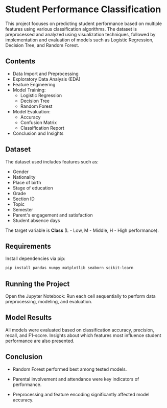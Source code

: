 # Student Performance Classification

This project focuses on predicting student performance based on multiple features using various classification algorithms. The dataset is preprocessed and analyzed using visualization techniques, followed by implementation and evaluation of models such as Logistic Regression, Decision Tree, and Random Forest.

## Contents

- Data Import and Preprocessing
- Exploratory Data Analysis (EDA)
- Feature Engineering
- Model Training:
  - Logistic Regression
  - Decision Tree
  - Random Forest
- Model Evaluation:
  - Accuracy
  - Confusion Matrix
  - Classification Report
- Conclusion and Insights

## Dataset

The dataset used includes features such as:

- Gender
- Nationality
- Place of birth
- Stage of education
- Grade
- Section ID
- Topic
- Semester
- Parent's engagement and satisfaction
- Student absence days

The target variable is **Class** (L - Low, M - Middle, H - High performance).

## Requirements

Install dependencies via pip:

```bash
pip install pandas numpy matplotlib seaborn scikit-learn
```
## Running the Project
Open the Jupyter Notebook:
Run each cell sequentially to perform data preprocessing, modeling, and evaluation.

## Model Results

All models were evaluated based on classification accuracy, precision, recall, and F1-score. Insights about which features most influence student performance are also presented.

## Conclusion

   - Random Forest performed best among tested models.

   - Parental involvement and attendance were key indicators of performance.

   - Preprocessing and feature encoding significantly affected model accuracy.

